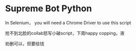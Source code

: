 # Supreme Bot Python
In Selenium， you will need a Chrome Driver to use this script

抢不到北脸的collab怒写小破script，下周happy copping，液

劝删可以，但要给钱
